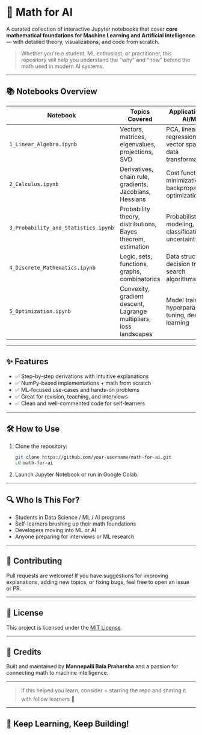 
# 🧠 Math for AI

A curated collection of interactive Jupyter notebooks that cover **core mathematical foundations for Machine Learning and Artificial Intelligence** — with detailed theory, visualizations, and code from scratch.

> Whether you're a student, ML enthusiast, or practitioner, this repository will help you understand the "why" and "how" behind the math used in modern AI systems.

---

## 📚 Notebooks Overview

| Notebook | Topics Covered | Applications in AI/ML |
|----------|----------------|------------------------|
| `1_Linear_Algebra.ipynb` | Vectors, matrices, eigenvalues, projections, SVD | PCA, linear regression, vector spaces, data transformations |
| `2_Calculus.ipynb` | Derivatives, chain rule, gradients, Jacobians, Hessians | Cost function minimization, backpropagation, optimization |
| `3_Probability_and_Statistics.ipynb` | Probability theory, distributions, Bayes theorem, estimation | Probabilistic modeling, classification, uncertainty |
| `4_Discrete_Mathematics.ipynb` | Logic, sets, functions, graphs, combinatorics | Data structures, decision trees, search algorithms |
| `5_Optimization.ipynb` | Convexity, gradient descent, Lagrange multipliers, loss landscapes | Model training, hyperparameter tuning, deep learning |

---

## ✨ Features

- ✅ Step-by-step derivations with intuitive explanations  
- ✅ NumPy-based implementations + math from scratch  
- ✅ ML-focused use-cases and hands-on problems  
- ✅ Great for revision, teaching, and interviews  
- ✅ Clean and well-commented code for self-learners  

---

## 🛠️ How to Use

1. Clone the repository:
   ```bash
   git clone https://github.com/your-username/math-for-ai.git
   cd math-for-ai
   ```

2. Launch Jupyter Notebook or run in Google Colab.

---

## 🔍 Who Is This For?

- Students in Data Science / ML / AI programs  
- Self-learners brushing up their math foundations  
- Developers moving into ML or AI  
- Anyone preparing for interviews or ML research

---

## 🤝 Contributing

Pull requests are welcome! If you have suggestions for improving explanations, adding new topics, or fixing bugs, feel free to open an issue or PR.

---

## 📜 License

This project is licensed under the [MIT License](LICENSE).

---

## 📌 Credits

Built and maintained by **Mannepalli Bala Praharsha** and a passion for connecting math to machine intelligence.

---

> If this helped you learn, consider ⭐ starring the repo and sharing it with fellow learners 💖
---

## 🐣 Keep Learning, Keep Building!


